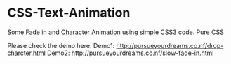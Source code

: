 # CSS-Text-Animation
Some Fade in and Character Animation using simple CSS3 code. Pure CSS

Please check the demo here:
Demo1: http://pursueyourdreams.co.nf/drop-charcter.html 
Demo2: http://pursueyourdreams.co.nf/slow-fade-in.html
